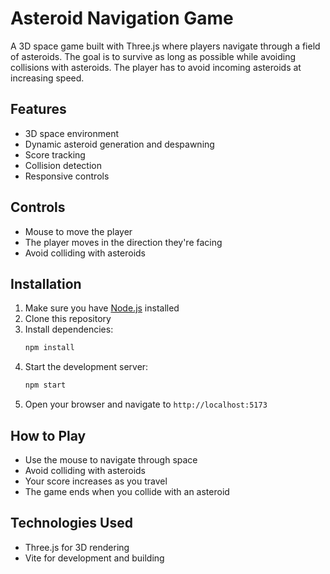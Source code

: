 # Asteroid Navigation Game

A 3D space game built with Three.js where players navigate through a field of asteroids. The goal is to survive as long as possible while avoiding collisions with asteroids. The player has to avoid incoming asteroids at increasing speed.

## Features

- 3D space environment
- Dynamic asteroid generation and despawning
- Score tracking
- Collision detection
- Responsive controls

## Controls

- Mouse to move the player
- The player moves in the direction they're facing
- Avoid colliding with asteroids

## Installation

1. Make sure you have [Node.js](https://nodejs.org/) installed
2. Clone this repository
3. Install dependencies:
   ```bash
   npm install
   ```
4. Start the development server:
   ```bash
   npm start
   ```
5. Open your browser and navigate to `http://localhost:5173`

## How to Play

- Use the mouse to navigate through space
- Avoid colliding with asteroids
- Your score increases as you travel
- The game ends when you collide with an asteroid

## Technologies Used

- Three.js for 3D rendering
- Vite for development and building 